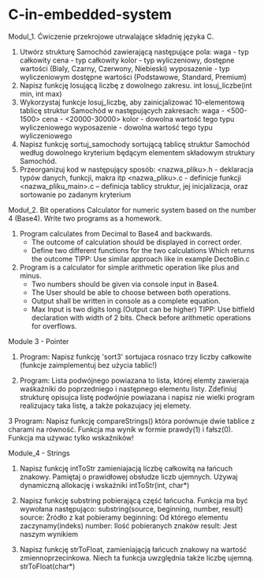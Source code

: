 # C-in-embedded-system

Modul_1. Ćwiczenie przekrojowe utrwalające składnię języka C.
1. Utwórz strukturę Samochód zawierającą następujące pola:
waga - typ całkowity
cena - typ całkowity
kolor - typ wyliczeniowy, dostępne wartości (Bialy, Czarny, Czerwony, Niebieski)
wyposazenie - typ wyliczeniowym dostępne wartości (Podstawowe, Standard, Premium)
2. Napisz funkcję losującą liczbę z dowolnego zakresu.
int losuj_liczbe(int min, int max)
3. Wykorzystaj funkcje losuj_liczbę, aby zainicjalizować 10-elementową tablicę struktur Samochód w następujących zakresach:
waga - <500-1500>
cena - <20000-30000>
kolor - dowolna wartość tego typu wyliczeniowego
wyposazenie - dowolna wartość tego typu wyliczeniowego
4. Napisz funkcję sortuj_samochody sortującą tablicę struktur Samochód według dowolnego kryterium będącym elementem składowym struktury Samochód.
5. Przeorganizuj kod w następujący sposób:
<nazwa_pliku>.h - deklaracja typów danych, funkcji, makra itp
<nazwa_pliku>.c - definicje funkcji
<nazwa_pliku_main>.c – definicja tablicy struktur, jej inicjalizacja, oraz sortowanie po zadanym kryterium 

Moduł_2. Bit operations
Calculator for numeric system based on the number 4 (Base4).
Write two programs as a homework. 
1. Program calculates from Decimal to Base4 and backwards.
    - The outcome of calculation should be displayed in correct order.
    - Define two different functions for the two calculations Which returns the outcome
    TIPP: Use similar approach like in example DectoBin.c
2. Program is a calculator for simple arithmetic operation like plus and minus. 
    - Two numbers should be given via console input in Base4.
    - The User should be able to choose between both operations.
    - Output shall be written  in console as a complete equation.
    - Max Input is two digits long.(Output can be higher)
    TIPP: Use bitfield declaration with width of 2 bits. 
          Check before arithmetic operations for overflows.

Module 3 - Pointer
1. Program: Napisz funkcję 'sort3' sortujaca rosnaco trzy liczby całkowite (funkcje zaimplementuj bez użycia tablic!)

2. Program: Lista podwójnego powiazana to lista, której elemty zawieraja waśkażniki do poprzedniego i następnego elementu listy. Zdefiniuj strukturę opisujca listę podwójnie powiazana i napisz nie wielki program realizujacy taka listę, a także pokazujacy jej elemety. 

3 Program: Napisz funkcję compareStrings() która porównuje dwie tablice z charami na równość.
Funkcja ma wynik w formie prawdy(1) i fałsz(0).
Funkcja ma używac tylko wskaźników! 

Module_4 - Strings
1. Napisz funkcję intToStr zamieniajacją liczbę całkowitą na łańcuch znakowy. Pamiętaj o prawidłowej obsłudze liczb ujemnych. Używaj dynamiczną allokację i wskaźniki
    intToStr(int, char*)

2. Napisz funkcję substring pobierającą część łańcucha. Funkcja ma być wywołana następująco:
    substring(source, beginning, number, result)
source:     Źródło z kat pobieramy
beginning: Od którego elementu zaczynamy(indeks)
number:    Ilość pobieranych znaków
result:       Jest naszym wynikiem

3. Napisz funkcję strToFloat, zamieniającją łańcuch znakowy na wartość zmiennoprzecinkowa. Niech ta funkcja uwzględnia także liczbę ujemną.
    strToFloat(char*)
